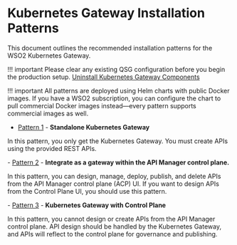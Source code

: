 # Kubernetes Gateway Installation Patterns

This document outlines the recommended installation patterns for the WSO2 Kubernetes Gateway. 

!!! important
    Please clear any existing QSG configuration before you begin the production setup.
    <a href="../uninstall/" target="_blank">Uninstall Kubernetes Gateway Components</a>

!!! important
    All patterns are deployed using Helm charts with public Docker images. If you have a WSO2 subscription, you can configure the chart to pull commercial Docker images instead—every pattern supports commercial images as well.

- <a href="../../setup/deployment/apk-data-plane-deployment-patterns" target="_blank">Pattern 1</a> - <b>Standalone Kubernetes Gateway</b>
<p>In this pattern, you only get the Kubernetes Gateway. You must create APIs using the provided REST APIs.</p>
- <a href="../../setup/deployment/apk-as-gateway-in-apim-deployment-patterns" target="_blank">Pattern 2</a> - <b>Integrate as a gateway within the API Manager control plane. </b><p>
In this pattern, you can design, manage, deploy, publish, and delete APIs from the API Manager control plane (ACP) UI. If you want to design APIs from the Control Plane UI, you should use this pattern.</p>
- <a href="../../setup/deployment/apk-with-apim-cp-deployment-patterns" target="_blank">Pattern 3</a> - <b>Kubernetes Gateway with Control Plane</b></a> <p>
In this pattern, you cannot design or create APIs from the API Manager control plane. API design should be handled by the Kubernetes Gateway, and APIs will reflect to the control plane for governance and publishing.</p>
